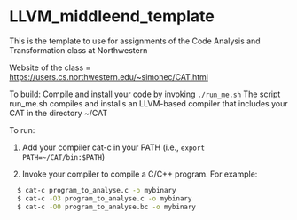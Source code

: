 # LLVM_middleend_template

This is the template to use for assignments of the Code Analysis and Transformation class at Northwestern

Website of the class = https://users.cs.northwestern.edu/~simonec/CAT.html

To build: 
  Compile and install your code by invoking `./run_me.sh`
  The script run_me.sh compiles and installs an LLVM-based compiler that includes your CAT in the directory ~/CAT

To run:
  1) Add your compiler cat-c in your PATH (i.e., `export PATH=~/CAT/bin:$PATH`)

  2) Invoke your compiler to compile a C/C++ program. For example:
  ```sh
    $ cat-c program_to_analyse.c -o mybinary
    $ cat-c -O3 program_to_analyse.c -o mybinary
    $ cat-c -O0 program_to_analyse.bc -o mybinary
  ```
